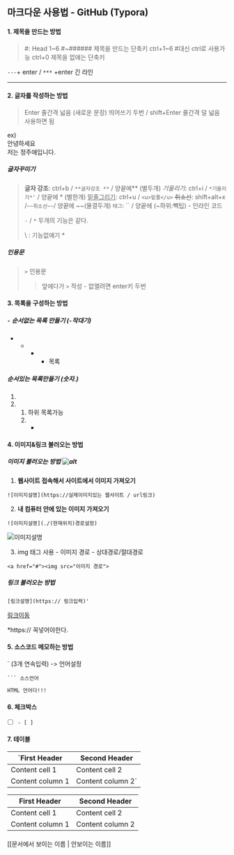 ## 마크다운 사용법 - GitHub (Typora)

#### 1. 제목을 만드는 방법

> #: Head 1~6
> #~######	제목을 만드는 단축키 
> ctrl+1~6		 #대신 ctrl로 사용가능 
> ctrl+0 			제목을 없애는 단축키

`---`+ enter /  `***` +enter	긴 라인

---



#### 2. 글자를 작성하는 방법

> Enter		줄간격 넓음 (새로운 문장)
> 띄어쓰기 두번 / shift+Enter		줄간격 덜 넓음
> </br> 사용하면 됨

ex)  <br>안녕하세요<br>저는 정주애입니다.</br>

##### 글자꾸미기

> **글자 강조**: ctrl+b / `**글자강조 **` / 양끝에** (별두개)
> *기울리기*: ctrl+i / `*기울리기*'` / 양끝에 * (별한개)
> <u>밑줄그리기</u>: ctrl+u / `<u>밑줄</u>` 
> ~~취소선~~: shift+alt+x /`~~취소선~~`/ 양끝에 ~~(물결두개)
> `태그`:  `` / 양끝에 (~하위:빽팁) - 인라인 코드
>
> `-` / `*` 두개의 기능은 같다. 
>
> \ : 기능없애기 \*

##### 인용문

>`>` 인용문
>
>> 앞에다가 `>` 작성 - 없앨려면 enter키 두번



#### 3. 목록을 구성하는 방법

##### `-` **순서없는 목록 만들기 (`-`작대기)** 

- - - - 목록

##### 순서있는 목록만들기 (숫자.)

1. 
2. 1.  하위 목록가능 
   2. - 

#### 4. 이미지&링크 불러오는 방법

##### 이미지 불러오는 방법 ![alt](path)

1. **웹사이트 접속해서 사이트에서 이미지 가져오기**

`![이미지설명](https://실제이미지있는 웹사이트 / url링크)`

2. **내 컴퓨터 안에 있는 이미지 가져오기**

`![이미지설명](./(현재위치)경로설정)`

![이미지설명]()

3. img 태그 사용 - 이미지 경로 - 상대경로/절대경로

`<a href="#"><img src="이미지 경로">`

##### 링크 불러오는 방법 

`[링크설명](https:// 링크입력)'`

[링크이동]()

*https:// 꼭넣어야한다.

#### 5. 소스코드 메모하는 방법

` (3개 연속입력) -> 언어설정

````
​``` 소스언어
````

```html
HTML 언어다!!!
```

#### 6. 체크박스

- [ ] `- [ ]`



#### 7. 테이블

`First Header | Second Header 
------------ | ------------- 
Content cell 1 | Content cell 2 
Content column 1 | Content column 2`

| First Header     | Second Header    |
| ---------------- | ---------------- |
| Content cell 1   | Content cell 2   |
| Content column 1 | Content column 2 |



#### 

[[문서에서 보이는 이름 | 안보이는 이름]]

 

 